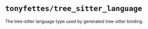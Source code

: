 # `tonyfettes/tree_sitter_language`

The tree-sitter language type used by generated tree-sitter binding.
